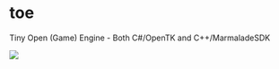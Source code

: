 toe
===



Tiny Open (Game) Engine - Both C#/OpenTK and C++/MarmaladeSDK

<a href="http://www.gamedev.ru/top/" rel="nofollow"><img src="http://top.gamedev.ru/img/?id=32&amp;ext=.png" /></a>